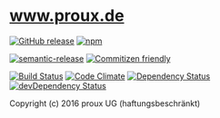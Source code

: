 # www.proux.de

[![GitHub release](https://img.shields.io/github/release/proux/www.svg?maxAge=2592000)](https://github.com/proux/www/releases)
[![npm](https://img.shields.io/badge/licence-copyright-blue.svg)](https://github.com/proux/www)

[![semantic-release](https://img.shields.io/badge/%20%20%F0%9F%93%A6%F0%9F%9A%80-semantic--release-e10079.svg)](https://github.com/semantic-release/semantic-release)
[![Commitizen friendly](https://img.shields.io/badge/commitizen-friendly-brightgreen.svg)](http://commitizen.github.io/cz-cli/)

[![Build Status](https://travis-ci.org/proux/www.svg?branch=master)](https://travis-ci.org/proux/www)
[![Code Climate](https://codeclimate.com/github/proux/www/badges/gpa.svg)](https://codeclimate.com/github/proux/www)
[![Dependency Status](https://img.shields.io/versioneye/d/user/projects/57435c93ce8d0e00360bd1d6.svg?maxAge=2592000)](https://www.versioneye.com/user/projects/57435c93ce8d0e00360bd1d6)[![devDependency Status](https://david-dm.org/proux/www/dev-status.svg)](https://david-dm.org/proux/www#info=devDependencies)


Copyright (c) 2016 proux UG (haftungsbeschränkt)
